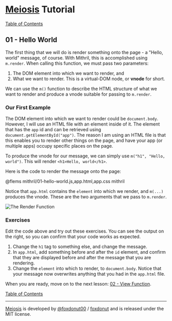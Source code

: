 # [Meiosis](https://meiosis.js.org) Tutorial

[Table of Contents](toc.html)

## 01 - Hello World

The first thing that we will do is render something onto the page - a "Hello, world" message,
of course. With Mithril, this is accomplished using `m.render`. When calling this function, we
must pass two parameters:

1. The DOM element into which we want to render, and
1. What we want to render. This is a virtual-DOM node, or **vnode** for short.

We can use the `m()` function to describe the HTML structure of what we want to render and
produce a vnode suitable for passing to `m.render`.

### Our First Example

The DOM element into which we want to render could be `document.body`. However, I will use an
HTML file with an element inside of it. The element that has the `app` id and can be retrieved
using `document.getElementById("app")`. The reason I am using an HTML file is that this enables you
to render other things on the page, and have your app (or multiple apps) occupy specific places on
the page.

To produce the vnode for our message, we can simply use `m("h1", "Hello, world")`. This will render
`<h1>Hello, world</h1>`.

Here is the code to render the message onto the page:

@flems mithril/01-hello-world.js,app.html,app.css mithril

Notice that `app.html` contains the `element` into which we render, and `m(...)` produces the
vnode. These are the two arguments that we pass to `m.render`.

![The Render Function](01-hello-world-01.svg)

### Exercises

Edit the code above and try out these exercises. You can see the output on the right, so you
can confirm that your code works as expected.

1. Change the `h1` tag to something else, and change the message.
1. In `app.html`, add something before and after the `id` element, and confirm that they are
displayed before and after the message that you are rendering.
1. Change the `element` into which to render, to `document.body`. Notice that your message
now overwrites anything that you had in the `app.html` file.

When you are ready, move on to the next lesson: [02 - View Function](02-view-function-mithril.html).

[Table of Contents](toc.html)

-----

[Meiosis](https://meiosis.js.org) is developed by [@foxdonut00](http://twitter.com/foxdonut00) / [foxdonut](https://github.com/foxdonut) and is released under the MIT license.
